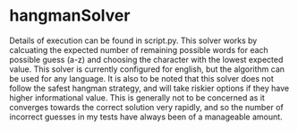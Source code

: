 # hangmanSolver
Details of execution can be found in script.py. This solver works by calcuating the expected number of remaining possible words for each possible guess (a-z) and choosing the character with the lowest expected value. This solver is currently configured for english, but the algorithm can be used for any language. It is also to be noted that this solver does not follow the safest hangman strategy, and will take riskier options if they have higher informational value. This is generally not to be concerned as it converges towards the correct solution very rapidly, and so the number of incorrect guesses in my tests have always been of a manageable amount.
